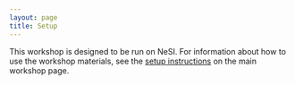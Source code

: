 ```yaml
---
layout: page
title: Setup
---
```


This workshop is designed to be run on NeSI. For information about how to
use the workshop materials, see the
[setup instructions](http://www.datacarpentry.org/genomics-workshop/setup.html) on the main workshop page.
